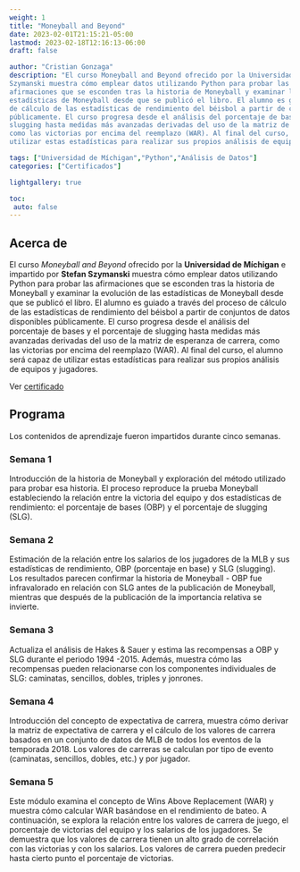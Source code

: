 ```yaml
---
weight: 1
title: "Moneyball and Beyond"
date: 2023-02-01T21:15:21-05:00
lastmod: 2023-02-18T12:16:13-06:00
draft: false

author: "Cristian Gonzaga"
description: "El curso Moneyball and Beyond ofrecido por la Universidad de Míchigan e impartido por Stefan 
Szymanski muestra cómo emplear datos utilizando Python para probar las 
afirmaciones que se esconden tras la historia de Moneyball y examinar la evolución de las 
estadísticas de Moneyball desde que se publicó el libro. El alumno es guiado a través del proceso 
de cálculo de las estadísticas de rendimiento del béisbol a partir de conjuntos de datos disponibles 
públicamente. El curso progresa desde el análisis del porcentaje de bases y el porcentaje de 
slugging hasta medidas más avanzadas derivadas del uso de la matriz de esperanza de carrera, 
como las victorias por encima del reemplazo (WAR). Al final del curso, el alumno será capaz de 
utilizar estas estadísticas para realizar sus propios análisis de equipos y jugadores."

tags: ["Universidad de Míchigan","Python","Análisis de Datos"]
categories: ["Certificados"]

lightgallery: true

toc:
 auto: false
---
```

<!--more-->

## Acerca de

El curso *Moneyball and Beyond* ofrecido por la **Universidad de Míchigan** e impartido por **Stefan 
Szymanski** muestra cómo emplear datos utilizando Python para probar las 
afirmaciones que se esconden tras la historia de Moneyball y examinar la evolución de las 
estadísticas de Moneyball desde que se publicó el libro. El alumno es guiado a través del proceso 
de cálculo de las estadísticas de rendimiento del béisbol a partir de conjuntos de datos disponibles 
públicamente. El curso progresa desde el análisis del porcentaje de bases y el porcentaje de 
slugging hasta medidas más avanzadas derivadas del uso de la matriz de esperanza de carrera, 
como las victorias por encima del reemplazo (WAR). Al final del curso, el alumno será capaz de 
utilizar estas estadísticas para realizar sus propios análisis de equipos y jugadores. 

Ver [certificado](https://coursera.org/share/b5116485906f391c3f1db305e670377c)

## Programa

Los contenidos de aprendizaje fueron impartidos durante cinco semanas.

### Semana 1

Introducción de la historia de Moneyball y exploración del método utilizado para probar esa historia. 
El proceso reproduce la prueba Moneyball estableciendo la relación entre la victoria del equipo y dos 
estadísticas de rendimiento: el porcentaje de bases (OBP) y el porcentaje de slugging (SLG).

### Semana 2

Estimación de la relación entre los salarios de los jugadores de la MLB y sus estadísticas de 
rendimiento, OBP (porcentaje en base) y SLG (slugging). Los resultados parecen confirmar la 
historia de Moneyball - OBP fue infravalorado en relación con SLG antes de la publicación de 
Moneyball, mientras que después de la publicación de la importancia relativa se invierte.


### Semana 3

Actualiza el análisis de Hakes & Sauer y estima las recompensas a OBP y SLG durante el periodo 
1994 -2015. Además, muestra cómo las recompensas pueden relacionarse con los componentes 
individuales de SLG: caminatas, sencillos, dobles, triples y jonrones.

### Semana 4

Introducción del concepto de expectativa de carrera, muestra cómo derivar la matriz de expectativa 
de carrera y el cálculo de los valores de carrera basados en un conjunto de datos de MLB de todos 
los eventos de la temporada 2018. Los valores de carreras se calculan por tipo de evento 
(caminatas, sencillos, dobles, etc.) y por jugador.

### Semana 5

Este módulo examina el concepto de Wins Above Replacement (WAR) y muestra cómo calcular WAR 
basándose en el rendimiento de bateo. A continuación, se explora la relación entre los valores 
de carrera de juego, el porcentaje de victorias del equipo y los salarios de los jugadores. Se 
demuestra que los valores de carrera tienen un alto grado de correlación con las victorias y 
con los salarios. Los valores de carrera pueden predecir hasta cierto punto el porcentaje de 
victorias.















